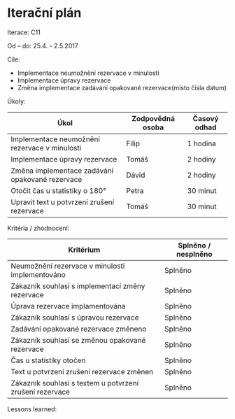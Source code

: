 <h1>Iterační plán</h1>
Iterace:  C11

Od – do: 25.4. - 2.5.2017


Cíle:
- Implementace neumožnění rezervace v minulosti
- Implementace úpravy rezervace
- Změna implementace zadávání opakované rezervace(místo čísla datum) 


Úkoly:

|Úkol|	Zodpovědná osoba|	Časový odhad|
|---|---|---|
|Implementace neumožnění rezervace v minulosti|Filip|1 hodina|
|Implementace úpravy rezervace|Tomáš|2 hodiny|
|Změna implementace zadávání opakované rezervace|Dávid|2 hodiny|
|Otočit čas u statistiky o 180°|Petra|30 minut|
|Upravit text u potvrzení zrušení rezervace|Tomáš|30 minut|

Kritéria / zhodnocení:

|Kritérium	|Splněno / nesplněno|
|---|---|
|Neumožnění rezervace v minulosti implementováno|Splněno|
|Zákazník souhlasí s implementací změny rezervace|Splněno|
|Úprava rezervace implamentována|Splněno|
|Zákazník souhlasí s úpravou rezervace|Splněno|
|Zadávání opakované rezervace změneno|Splněno|
|Zákazník souhlasí se změnou opakované rezervace|Splněno|
|Čas u statistiky otočen|Splněno|
|Text u potvrzení zrušení rezervace změnen|Splněno|
|Zákazník souhlasí s textem u potvrzení zrušení rezervace|Splněno|

Lessons learned:
